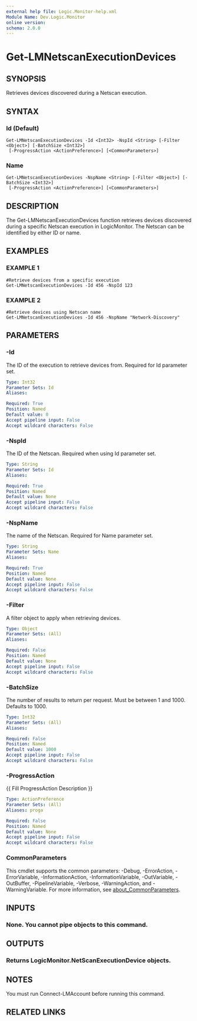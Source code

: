 ```yaml
---
external help file: Logic.Monitor-help.xml
Module Name: Dev.Logic.Monitor
online version:
schema: 2.0.0
---
```


# Get-LMNetscanExecutionDevices

## SYNOPSIS
Retrieves devices discovered during a Netscan execution.

## SYNTAX

### Id (Default)
```
Get-LMNetscanExecutionDevices -Id <Int32> -NspId <String> [-Filter <Object>] [-BatchSize <Int32>]
 [-ProgressAction <ActionPreference>] [<CommonParameters>]
```

### Name
```
Get-LMNetscanExecutionDevices -NspName <String> [-Filter <Object>] [-BatchSize <Int32>]
 [-ProgressAction <ActionPreference>] [<CommonParameters>]
```

## DESCRIPTION
The Get-LMNetscanExecutionDevices function retrieves devices discovered during a specific Netscan execution in LogicMonitor.
The Netscan can be identified by either ID or name.

## EXAMPLES

### EXAMPLE 1
```
#Retrieve devices from a specific execution
Get-LMNetscanExecutionDevices -Id 456 -NspId 123
```

### EXAMPLE 2
```
#Retrieve devices using Netscan name
Get-LMNetscanExecutionDevices -Id 456 -NspName "Network-Discovery"
```

## PARAMETERS

### -Id
The ID of the execution to retrieve devices from.
Required for Id parameter set.

```yaml
Type: Int32
Parameter Sets: Id
Aliases:

Required: True
Position: Named
Default value: 0
Accept pipeline input: False
Accept wildcard characters: False
```

### -NspId
The ID of the Netscan.
Required when using Id parameter set.

```yaml
Type: String
Parameter Sets: Id
Aliases:

Required: True
Position: Named
Default value: None
Accept pipeline input: False
Accept wildcard characters: False
```

### -NspName
The name of the Netscan.
Required for Name parameter set.

```yaml
Type: String
Parameter Sets: Name
Aliases:

Required: True
Position: Named
Default value: None
Accept pipeline input: False
Accept wildcard characters: False
```

### -Filter
A filter object to apply when retrieving devices.

```yaml
Type: Object
Parameter Sets: (All)
Aliases:

Required: False
Position: Named
Default value: None
Accept pipeline input: False
Accept wildcard characters: False
```

### -BatchSize
The number of results to return per request.
Must be between 1 and 1000.
Defaults to 1000.

```yaml
Type: Int32
Parameter Sets: (All)
Aliases:

Required: False
Position: Named
Default value: 1000
Accept pipeline input: False
Accept wildcard characters: False
```

### -ProgressAction
{{ Fill ProgressAction Description }}

```yaml
Type: ActionPreference
Parameter Sets: (All)
Aliases: proga

Required: False
Position: Named
Default value: None
Accept pipeline input: False
Accept wildcard characters: False
```

### CommonParameters
This cmdlet supports the common parameters: -Debug, -ErrorAction, -ErrorVariable, -InformationAction, -InformationVariable, -OutVariable, -OutBuffer, -PipelineVariable, -Verbose, -WarningAction, and -WarningVariable. For more information, see [about_CommonParameters](http://go.microsoft.com/fwlink/?LinkID=113216).

## INPUTS

### None. You cannot pipe objects to this command.
## OUTPUTS

### Returns LogicMonitor.NetScanExecutionDevice objects.
## NOTES
You must run Connect-LMAccount before running this command.

## RELATED LINKS
